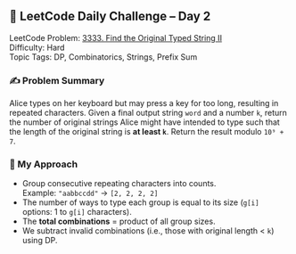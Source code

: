 ## 📅 LeetCode Daily Challenge – Day 2
LeetCode Problem: [3333. Find the Original Typed String II](https://leetcode.com/problems/find-the-original-typed-string-ii)  
Difficulty: Hard  
Topic Tags: DP, Combinatorics, Strings, Prefix Sum  

### ✍️ Problem Summary  
Alice types on her keyboard but may press a key for too long, resulting in repeated characters. Given a final output string `word` and a number `k`, return the number of original strings Alice might have intended to type such that the length of the original string is **at least `k`**. Return the result modulo `10⁹ + 7`.

### 🚧 My Approach  
- Group consecutive repeating characters into counts.  
  Example: `"aabbccdd"` → `[2, 2, 2, 2]`
- The number of ways to type each group is equal to its size (`g[i]` options: 1 to `g[i]` characters).
- The **total combinations** = product of all group sizes.
- We subtract invalid combinations (i.e., those with original length < `k`) using DP.
